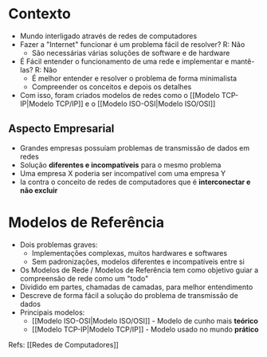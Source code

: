 # Contexto

- Mundo interligado através de redes de computadores
- Fazer a "Internet" funcionar é um problema fácil de resolver? R: Não
	- São necessárias várias soluções de software e de hardware
- É Fácil entender o funcionamento de uma rede e implementar e mantê-las? R: Não
	- É melhor entender e resolver o problema de forma minimalista
	- Compreender os conceitos e depois os detalhes
- Com isso, foram criados modelos de redes como o [[Modelo TCP-IP|Modelo TCP/IP]] e o [[Modelo ISO-OSI|Modelo ISO/OSI]]
## Aspecto Empresarial

- Grandes empresas possuíam problemas de transmissão de dados em redes
- Solução **diferentes e incompatíveis** para o mesmo problema
- Uma empresa X poderia ser incompatível com uma empresa Y
- Ia contra o conceito de redes de computadores que é **interconectar e não excluir**
# Modelos de Referência

- Dois problemas graves:
	- Implementações complexas, muitos hardwares e softwares
	- Sem padronizações, modelos diferentes e incompatíveis entre si
- Os Modelos de Rede / Modelos de Referência tem como objetivo guiar a compreensão de rede como um "todo"
- Dividido em partes, chamadas de camadas, para melhor entendimento
- Descreve de forma fácil a solução do problema de transmissão de dados
- Principais modelos:
	- [[Modelo ISO-OSI|Modelo ISO/OSI]] - Modelo de cunho mais **teórico**
	- [[Modelo TCP-IP|Modelo TCP/IP]] - Modelo usado no mundo **prático**

Refs: [[Redes de Computadores]]